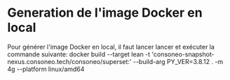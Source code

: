 # Generation de l'image Docker en local
Pour générer l'image Docker en local, il faut lancer lancer et exécuter la commande suivante:
docker build --target lean -t 'consoneo-snapshot-nexus.consoneo.tech/consoneo/superset:' --build-arg PY_VER=3.8.12 . -m 4g --platform linux/amd64
